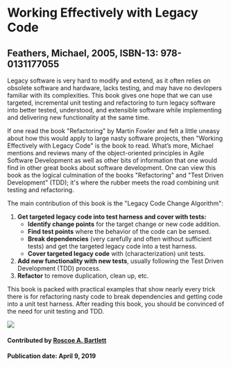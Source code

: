 # Working Effectively with Legacy Code

## Feathers, Michael, 2005, ISBN-13: 978-0131177055

Legacy software is very hard to modify and extend, as it often relies on obsolete software and hardware, lacks testing, and may have no devlopers familiar with its complexities.  This book gives one hope that we can use targeted, incremental unit testing and refactoring to turn legacy software into better tested, understood, and extensible software while implementing and delivering new functionality at the same time.

If one read the book "Refactoring" by Martin Fowler and felt a little uneasy about how this would apply to large nasty software projects, then "Working Effectively with Legacy Code" is the book to read.
What’s more, Michael mentions and reviews many of the object-oriented principles in Agile Software Development as well as other bits of information that one would find in other great books about software development.
One can view this book as the logical culmination of the books "Refactoring" and "Test Driven Development" (TDD); it's where the rubber meets the road combining unit testing and refactoring.

The main contribution of this book is the "Legacy Code Change Algorithm":

1. **Get targeted legacy code into test harness and cover with tests:**
    - **Identify change points** for the target change or new code addition.
    - **Find test points** where the behavior of the code can be sensed.
    - **Break dependencies** (very carefully and often without sufficient tests) and get the targeted legacy code into a test harness.
   - **Cover targeted legacy code** with (characterization) unit tests.
2. **Add new functionality with new tests**, usually following the Test Driven Development (TDD) process.
3. **Refactor** to remove duplication, clean up, etc.

This book is packed with practical examples that show nearly every trick there is for refactoring nasty code to break dependencies and getting code into a unit test harness.  After reading this book, you should be convinced of the need for unit testing and TDD.

<img src='https://github.com/betterscientificsoftware/images/blob/master/WorkingEffectivelyWithLegacyCode.jpg' class='page' />

#### Contributed by [Roscoe A. Bartlett](https://github.com/bartlettroscoe)

#### Publication date:  April 9, 2019


<!---
Publish: preview
Categories: Development, Reliability, Skills
Topics: refactoring, design, software engineering, testing, personal productivity and sustainability
Tags: book
Level: 2
Prerequisites: defaults
Aggregate: none
--->
